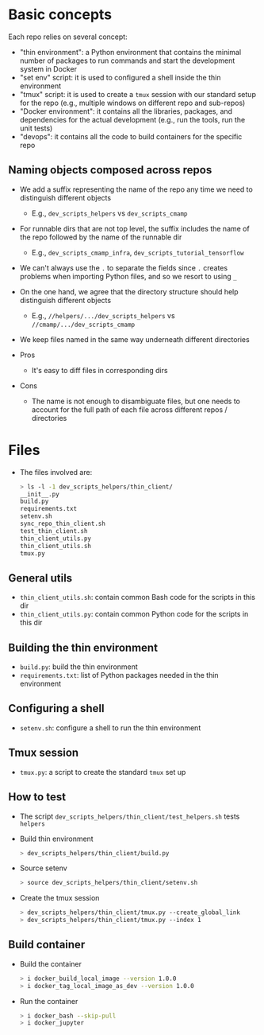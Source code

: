 # Basic concepts

Each repo relies on several concept:

- "thin environment": a Python environment that contains the minimal number of
  packages to run commands and start the development system in Docker
- "set env" script: it is used to configured a shell inside the thin environment
- "tmux" script: it is used to create a `tmux` session with our standard setup
  for the repo (e.g., multiple windows on different repo and sub-repos)
- "Docker environment": it contains all the libraries, packages, and dependencies
  for the actual development (e.g., run the tools, run the unit tests)
- "devops": it contains all the code to build containers for the specific repo

## Naming objects composed across repos
- We add a suffix representing the name of the repo any time we need to
  distinguish different objects
  - E.g., `dev_scripts_helpers` vs `dev_scripts_cmamp`
- For runnable dirs that are not top level, the suffix includes the name of the 
  repo followed by the name of the runnable dir
  - E.g., `dev_scripts_cmamp_infra`, `dev_scripts_tutorial_tensorflow`
- We can't always use the `.` to separate the fields since `.` creates problems
  when importing Python files, and so we resort to using `_`

- On the one hand, we agree that the directory structure should help distinguish
  different objects
  - E.g., `//helpers/.../dev_scripts_helpers` vs `//cmamp/.../dev_scripts_cmamp`
- We keep files named in the same way underneath different directories

- Pros
  - It's easy to diff files in corresponding dirs
- Cons
  - The name is not enough to disambiguate files, but one needs to account for
    the full path of each file across different repos / directories

# Files

- The files involved are:
  ```bash
  > ls -l -1 dev_scripts_helpers/thin_client/
  __init__.py
  build.py
  requirements.txt
  setenv.sh
  sync_repo_thin_client.sh
  test_thin_client.sh
  thin_client_utils.py
  thin_client_utils.sh
  tmux.py
  ```

## General utils

- `thin_client_utils.sh`: contain common Bash code for the scripts in this dir
- `thin_client_utils.py`: contain common Python code for the scripts in this dir

## Building the thin environment

- `build.py`: build the thin environment
- `requirements.txt`: list of Python packages needed in the thin environment

## Configuring a shell

- `setenv.sh`: configure a shell to run the thin environment

## Tmux session

- `tmux.py`: a script to create the standard `tmux` set up

## How to test

- The script `dev_scripts_helpers/thin_client/test_helpers.sh` tests `helpers`

- Build thin environment
  ```bash
  > dev_scripts_helpers/thin_client/build.py
  ```
- Source setenv
  ```bash
  > source dev_scripts_helpers/thin_client/setenv.sh
  ```
- Create the tmux session
  ```bash
  > dev_scripts_helpers/thin_client/tmux.py --create_global_link
  > dev_scripts_helpers/thin_client/tmux.py --index 1
  ```

## Build container

- Build the container
  ```bash
  > i docker_build_local_image --version 1.0.0
  > i docker_tag_local_image_as_dev --version 1.0.0
  ```

- Run the container
  ```bash
  > i docker_bash --skip-pull
  > i docker_jupyter
  ```

